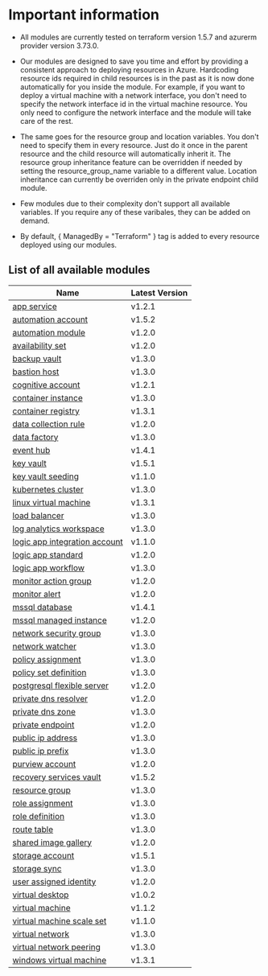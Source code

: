 # Important information
* All modules are currently tested on terraform version 1.5.7 and azurerm provider version 3.73.0.

* Our modules are designed to save you time and effort by providing a consistent approach to deploying resources in Azure. Hardcoding resource ids required in child resources is in the past as it is now done automatically for you inside the module. For example, if you want to deploy a virtual machine with a network interface, you don't need to specify the network interface id in the virtual machine resource. You only need to configure the network interface and the module will take care of the rest.

* The same goes for the resource group and location variables. You don't need to specify them in every resource. Just do it once in the parent resource and the child resource will automatically inherit it. The resource group inheritance feature can be overridden if needed by setting the resource_group_name variable to a different value. Location inheritance can currently be overriden only in the private endpoint child module.

* Few modules due to their complexity don't support all available variables. If you require any of these varibales, they can be added on demand.

* By default, { ManagedBy = "Terraform" } tag is added to every resource deployed using our modules.

## List of all available modules


| Name | Latest Version |
| ---- | -------------- |
| [app service](./app-service/README.md) | v1.2.1 |
| [automation account](./automation-account/README.md) | v1.5.2 |
| [automation module](./automation-module/README.md) | v1.2.0 |
| [availability set](./availability-set/README.md) | v1.2.0 |
| [backup vault](./backup-vault/README.md) | v1.3.0 |
| [bastion host](./bastion-host/README.md) | v1.3.0 |
| [cognitive account](./cognitive-account/README.md) | v1.2.1 |
| [container instance](./container-instance/README.md) | v1.3.0 |
| [container registry](./container-registry/README.md) | v1.3.1 |
| [data collection rule](./data-collection-rule/README.md) | v1.2.0 |
| [data factory](./data-factory/README.md) | v1.3.0 |
| [event hub](./event-hub/README.md) | v1.4.1 |
| [key vault](./key-vault/README.md) | v1.5.1 |
| [key vault seeding](./key-vault-seeding/README.md) | v1.1.0 |
| [kubernetes cluster](./kubernetes-cluster/README.md) | v1.3.0 |
| [linux virtual machine](./linux-virtual-machine/README.md) | v1.3.1 |
| [load balancer](./load-balancer/README.md) | v1.3.0 |
| [log analytics workspace](./log-analytics-workspace/README.md) | v1.3.0 |
| [logic app integration account](./logic-app-integration-account/README.md) | v1.1.0 |
| [logic app standard](./logic-app-standard/README.md) | v1.2.0 |
| [logic app workflow](./logic-app-workflow/README.md) | v1.3.0 |
| [monitor action group](./monitor-action-group/README.md) | v1.2.0 |
| [monitor alert](./monitor-alert/README.md) | v1.2.0 |
| [mssql database](./mssql-database/README.md) | v1.4.1 |
| [mssql managed instance](./mssql-managed-instance/README.md) | v1.2.0 |
| [network security group](./network-security-group/README.md) | v1.3.0 |
| [network watcher](./network-watcher/README.md) | v1.3.0 |
| [policy assignment](./policy-assignment/README.md) | v1.3.0 |
| [policy set definition](./policy-set-definition/README.md) | v1.3.0 |
| [postgresql flexible server](./postgresql-flexible-server/README.md) | v1.2.0 |
| [private dns resolver](./private-dns-resolver/README.md) | v1.2.0 |
| [private dns zone](./private-dns-zone/README.md) | v1.3.0 |
| [private endpoint](./private-endpoint/README.md) | v1.2.0 |
| [public ip address](./public-ip-address/README.md) | v1.3.0 |
| [public ip prefix](./public-ip-prefix/README.md) | v1.3.0 |
| [purview account](./purview-account/README.md) | v1.2.0 |
| [recovery services vault](./recovery-services-vault/README.md) | v1.5.2 |
| [resource group](./resource-group/README.md) | v1.3.0 |
| [role assignment](./role-assignment/README.md) | v1.3.0 |
| [role definition](./role-definition/README.md) | v1.3.0 |
| [route table](./route-table/README.md) | v1.3.0 |
| [shared image gallery](./shared-image-gallery/README.md) | v1.2.0 |
| [storage account](./storage-account/README.md) | v1.5.1 |
| [storage sync](./storage-sync/README.md) | v1.3.0 |
| [user assigned identity](./user-assigned-identity/README.md) | v1.2.0 |
| [virtual desktop](./virtual-desktop/README.md) | v1.0.2 |
| [virtual machine](./virtual-machine/README.md) | v1.1.2 |
| [virtual machine scale set](./virtual-machine-scale-set/README.md) | v1.1.0 |
| [virtual network](./virtual-network/README.md) | v1.3.0 |
| [virtual network peering](./virtual-network-peering/README.md) | v1.3.0 |
| [windows virtual machine](./windows-virtual-machine/README.md) | v1.3.1 |

